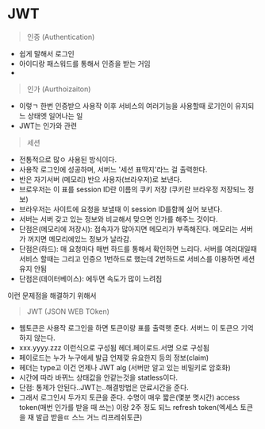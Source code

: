 # JWT

> 인증 (Authentication)
  - 쉽게 말해서 로그인
  - 아이디랑 패스워드를 통해서 인증을 받는 거임
  - 

> 인가 (Aurthoizaiton)
  - 이렇ㄱ 한번 인증받으 사용작 이후 서비스의 여러기능을 사용할때 로기인이 유지되느 상태엣 일어나는 일
  - JWT는 인가와 관련
 
 > 세션
  - 전통적으로 많ㅇ 사용된 방식이다. 
  - 사용작 로그인에 성공하며, 서버느 '세션 표딱지'라느 걸 출력한다. 
  - 반은 자기서버 (메모리) 반으 사용자(브라우저)로 보낸다. 
  - 브로우저는 이 표를 session ID란 이름의 쿠키 저장 (쿠키란 브라우정 저장되느 정보)
  - 브라우저는 사이트에 요청을 보낼때 이 session ID를함께 실어 보낸다. 
  - 서버는 서버 갖고 있는 정보와 비교해서 맞으면 인가를 해주느 것이다. 
  - 단점은(메모리에 저장시): 접속자가 많아지면 메모리가 부족해진다. 메모리는 서버가 꺼지면 메모리에있느 정보가 날라감. 
  - 단점은(하드): 매 요청마다 매번 하드를 통해서 확인하면 느리다. 서버를 여러대일때 서비스 할때는 그리고 인증으 1번하드로 했는데 2번하드로 서비스를 이용하면 세션 유지 안됨
  - 단점은(데이터베이스): 에두면 속도가 많이 느려짐
  
  이런 문제점을 해결하기 위해서 
 > JWT (JSON WEB TOken)
  - 웹토큰은 사용작 로그인을 하면 토큰이랑 표를 출력햇 준다. 서버느 이 토큰으 기억하지 않는다. 
  - xxx.yyyy.zzz 이런식으로 구성됨 헤더.페이로드.서명 으로 구성됨
  - 페이로드는 누가 누구에세 발급 언제깢 유요한지 등의 정보(claim)
  - 헤더는 type고 이건 언제나 JWT alg (서버만 알고 있는 비밀키로 암호화)
  - 시간에 따라 바뀌느 상태값을 안같는것을 statless이다. 
  - 단점: 통제가 안된다..JWT는..해결방법은 만료시간을 준다.
  - 그래서 로그인시 두가지 토큰을 준다. 수명이 매우 짧은(몇분 몃시간) access token(매번 인가를 받을 때 쓰는) 이랑 2주 정도 되느 refresh token(엑세스 토큰을 재 발급 받을ㄸ 스느 거느 리프레쉬토큰)
  
    
